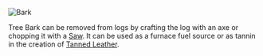 ![Bark](item:betterwithmods:bark)

Tree Bark can be removed from logs by crafting the log with an axe or chopping it with a [Saw](../blocks/saw.md).
It can be used as a furnace fuel source or as tannin in the creation of [Tanned Leather](tanned_leather.md).
